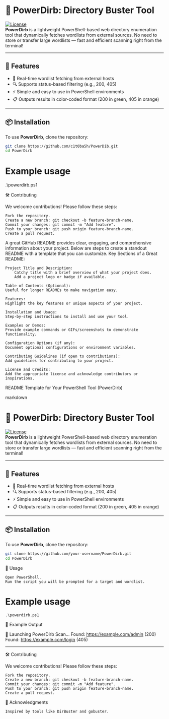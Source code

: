 # 🚀 PowerDirb: Directory Buster Tool

[![License](https://img.shields.io/badge/license-MIT-green.svg)](LICENSE)  
**PowerDirb** is a lightweight PowerShell-based web directory enumeration tool that dynamically fetches wordlists from external sources. No need to store or transfer large wordlists — fast and efficient scanning right from the terminal!

---

## 🌟 Features
- 🚀 Real-time wordlist fetching from external hosts
- 🔍 Supports status-based filtering (e.g., 200, 405)
- ⚡ Simple and easy to use in PowerShell environments
- 📋 Outputs results in color-coded format (200 in green, 405 in orange)

---

## 📦 Installation
To use **PowerDirb**, clone the repository:

```bash
git clone https://github.com/c1t0ba5h/PowerDib.git
cd PowerDirb
```
# Example usage
.\powerdirb.ps1

🛠️ Contributing

We welcome contributions! Please follow these steps:

    Fork the repository.
    Create a new branch: git checkout -b feature-branch-name.
    Commit your changes: git commit -m "Add feature".
    Push to your branch: git push origin feature-branch-name.
    Create a pull request.

A great GitHub README provides clear, engaging, and comprehensive information about your project. Below are steps to create a standout README with a template that you can customize.
Key Sections of a Great README:

    Project Title and Description:
        Catchy title with a brief overview of what your project does.
        Add a project logo or badge if available.

    Table of Contents (Optional):
    Useful for longer READMEs to make navigation easy.

    Features:
    Highlight the key features or unique aspects of your project.

    Installation and Usage:
    Step-by-step instructions to install and use your tool.

    Examples or Demos:
    Provide example commands or GIFs/screenshots to demonstrate functionality.

    Configuration Options (if any):
    Document optional configurations or environment variables.

    Contributing Guidelines (if open to contributions):
    Add guidelines for contributing to your project.

    License and Credits:
    Add the appropriate license and acknowledge contributors or inspirations.

README Template for Your PowerShell Tool (PowerDirb)

markdown

# 🚀 PowerDirb: Directory Buster Tool

[![License](https://img.shields.io/badge/license-MIT-green.svg)](LICENSE)  
**PowerDirb** is a lightweight PowerShell-based web directory enumeration tool that dynamically fetches wordlists from external sources. No need to store or transfer large wordlists — fast and efficient scanning right from the terminal!

---

## 🌟 Features
- 🚀 Real-time wordlist fetching from external hosts
- 🔍 Supports status-based filtering (e.g., 200, 405)
- ⚡ Simple and easy to use in PowerShell environments
- 📋 Outputs results in color-coded format (200 in green, 405 in orange)

---

## 📦 Installation
To use **PowerDirb**, clone the repository:

```bash
git clone https://github.com/your-username/PowerDirb.git
cd PowerDirb
```
🚀 Usage

    Open PowerShell.
    Run the script you will be prompted for a target and wordlist.

# Example usage
```
.\powerdirb.ps1 
```

🎥 Example Output

🚀 Launching PowerDirb Scan...
Found: https://example.com/admin (200)
Found: https://example.com/login (405)

---
🛠️ Contributing

We welcome contributions! Please follow these steps:

    Fork the repository.
    Create a new branch: git checkout -b feature-branch-name.
    Commit your changes: git commit -m "Add feature".
    Push to your branch: git push origin feature-branch-name.
    Create a pull request.

🙌 Acknowledgments

    Inspired by tools like DirBuster and gobuster.



